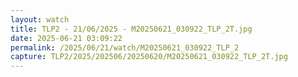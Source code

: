 ```yaml
---
layout: watch
title: TLP2 - 21/06/2025 - M20250621_030922_TLP_2T.jpg
date: 2025-06-21 03:09:22
permalink: /2025/06/21/watch/M20250621_030922_TLP_2
capture: TLP2/2025/202506/20250620/M20250621_030922_TLP_2T.jpg
---
```

